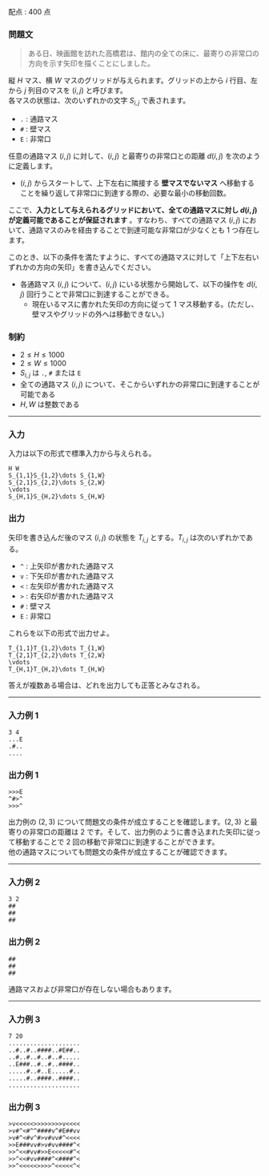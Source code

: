 配点 : $400$ 点

### 問題文

> ある日、映画館を訪れた高橋君は、館内の全ての床に、最寄りの非常口の方向を示す矢印を描くことにしました。

縦 $H$ マス、横 $W$ マスのグリッドが与えられます。グリッドの上から $i$ 行目、左から $j$ 列目のマスを $(i, j)$ と呼びます。  
各マスの状態は、次のいずれかの文字 $S_{i,j}$ で表されます。

  * `.` : 通路マス
  * `#` : 壁マス
  * `E` : 非常口



任意の通路マス $(i, j)$ に対して、$(i, j)$ と最寄りの非常口との距離 $d(i, j)$ を次のように定義します。

  * $(i, j)$ からスタートして、上下左右に隣接する **壁マスでないマス** へ移動することを繰り返して非常口に到達する際の、必要な最小の移動回数。



ここで、**入力として与えられるグリッドにおいて、全ての通路マスに対し $d(i, j)$ が定義可能であることが保証されます** 。すなわち、すべての通路マス $(i, j)$ において、通路マスのみを経由することで到達可能な非常口が少なくとも $1$ つ存在します。

このとき、以下の条件を満たすように、すべての通路マスに対して「上下左右いずれかの方向の矢印」を書き込んでください。

  * 各通路マス $(i, j)$ について、$(i,j)$ にいる状態から開始して、以下の操作を $d(i, j)$ 回行うことで非常口に到達することができる。
    * 現在いるマスに書かれた矢印の方向に従って $1$ マス移動する。(ただし、壁マスやグリッドの外へは移動できない。)



### 制約

  * $2 \leq H \leq 1000$
  * $2 \leq W \leq 1000$
  * $S_{i,j}$ は `.`, `#` または `E`
  * 全ての通路マス $(i, j)$ について、そこからいずれかの非常口に到達することが可能である
  * $H, W$ は整数である



* * *

### 入力

入力は以下の形式で標準入力から与えられる。
    
    
    H W
    S_{1,1}S_{1,2}\dots S_{1,W}
    S_{2,1}S_{2,2}\dots S_{2,W}
    \vdots
    S_{H,1}S_{H,2}\dots S_{H,W}

### 出力

矢印を書き込んだ後のマス $(i, j)$ の状態を $T_{i,j}$ とする。$T_{i,j}$ は次のいずれかである。

  * `^` : 上矢印が書かれた通路マス
  * `v` : 下矢印が書かれた通路マス
  * `<` : 左矢印が書かれた通路マス
  * `>` : 右矢印が書かれた通路マス
  * `#` : 壁マス
  * `E` : 非常口



これらを以下の形式で出力せよ。
    
    
    T_{1,1}T_{1,2}\dots T_{1,W}
    T_{2,1}T_{2,2}\dots T_{2,W}
    \vdots
    T_{H,1}T_{H,2}\dots T_{H,W}

答えが複数ある場合は、どれを出力しても正答とみなされる。

* * *

### 入力例 1
    
    
    3 4
    ...E
    .#..
    ....

### 出力例 1
    
    
    >>>E
    ^#>^
    >>>^

出力例の $(2, 3)$ について問題文の条件が成立することを確認します。$(2, 3)$ と最寄りの非常口の距離は $2$ です。そして、出力例のように書き込まれた矢印に従って移動することで $2$ 回の移動で非常口に到達することができます。  
他の通路マスについても問題文の条件が成立することが確認できます。

* * *

### 入力例 2
    
    
    3 2
    ##
    ##
    ##

### 出力例 2
    
    
    ##
    ##
    ##

通路マスおよび非常口が存在しない場合もあります。

* * *

### 入力例 3
    
    
    7 20
    ....................
    ..#..#..####..#E##..
    ..#..#..#..#..#.....
    ..E###..#..#..####..
    .....#..#..E.....#..
    .....#..####..####..
    ....................

### 出力例 3
    
    
    >v<<<<<>>>>>>>>v<<<<
    >v#^<#^^####v^#E##vv
    >v#^<#v^#>v#vv#^<<<<
    >>E###vv#>v#vv####^<
    >>^<<#vv#>>E<<<<<#^<
    >>^<<#vv####^<####^<
    >>^<<<<<>>>>^<<<<<^<